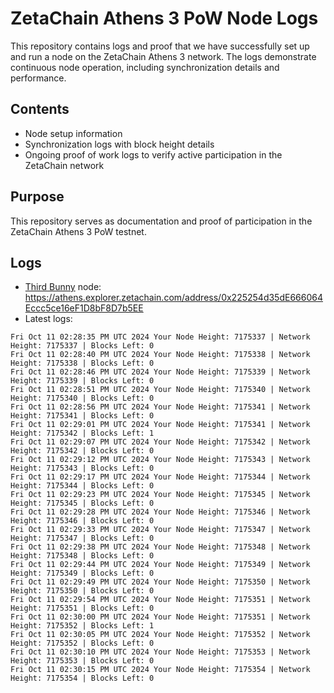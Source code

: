 # ZetaChain Athens 3 PoW Node Logs
This repository contains logs and proof that we have successfully set up and run a node on the ZetaChain Athens 3 network. The logs demonstrate continuous node operation, including synchronization details and performance.

## Contents
- Node setup information
- Synchronization logs with block height details
- Ongoing proof of work logs to verify active participation in the ZetaChain network

## Purpose
This repository serves as documentation and proof of participation in the ZetaChain Athens 3 PoW testnet.

## Logs

- [Third Bunny](https://thirdbunny.xyz/) node: https://athens.explorer.zetachain.com/address/0x225254d35dE666064Eccc5ce16eF1D8bF8D7b5EE
- Latest logs:
```
Fri Oct 11 02:28:35 PM UTC 2024 Your Node Height: 7175337 | Network Height: 7175337 | Blocks Left: 0
Fri Oct 11 02:28:40 PM UTC 2024 Your Node Height: 7175338 | Network Height: 7175338 | Blocks Left: 0
Fri Oct 11 02:28:46 PM UTC 2024 Your Node Height: 7175339 | Network Height: 7175339 | Blocks Left: 0
Fri Oct 11 02:28:51 PM UTC 2024 Your Node Height: 7175340 | Network Height: 7175340 | Blocks Left: 0
Fri Oct 11 02:28:56 PM UTC 2024 Your Node Height: 7175341 | Network Height: 7175341 | Blocks Left: 0
Fri Oct 11 02:29:01 PM UTC 2024 Your Node Height: 7175341 | Network Height: 7175342 | Blocks Left: 1
Fri Oct 11 02:29:07 PM UTC 2024 Your Node Height: 7175342 | Network Height: 7175342 | Blocks Left: 0
Fri Oct 11 02:29:12 PM UTC 2024 Your Node Height: 7175343 | Network Height: 7175343 | Blocks Left: 0
Fri Oct 11 02:29:17 PM UTC 2024 Your Node Height: 7175344 | Network Height: 7175344 | Blocks Left: 0
Fri Oct 11 02:29:23 PM UTC 2024 Your Node Height: 7175345 | Network Height: 7175345 | Blocks Left: 0
Fri Oct 11 02:29:28 PM UTC 2024 Your Node Height: 7175346 | Network Height: 7175346 | Blocks Left: 0
Fri Oct 11 02:29:33 PM UTC 2024 Your Node Height: 7175347 | Network Height: 7175347 | Blocks Left: 0
Fri Oct 11 02:29:38 PM UTC 2024 Your Node Height: 7175348 | Network Height: 7175348 | Blocks Left: 0
Fri Oct 11 02:29:44 PM UTC 2024 Your Node Height: 7175349 | Network Height: 7175349 | Blocks Left: 0
Fri Oct 11 02:29:49 PM UTC 2024 Your Node Height: 7175350 | Network Height: 7175350 | Blocks Left: 0
Fri Oct 11 02:29:54 PM UTC 2024 Your Node Height: 7175351 | Network Height: 7175351 | Blocks Left: 0
Fri Oct 11 02:30:00 PM UTC 2024 Your Node Height: 7175351 | Network Height: 7175352 | Blocks Left: 1
Fri Oct 11 02:30:05 PM UTC 2024 Your Node Height: 7175352 | Network Height: 7175352 | Blocks Left: 0
Fri Oct 11 02:30:10 PM UTC 2024 Your Node Height: 7175353 | Network Height: 7175353 | Blocks Left: 0
Fri Oct 11 02:30:15 PM UTC 2024 Your Node Height: 7175354 | Network Height: 7175354 | Blocks Left: 0
```
